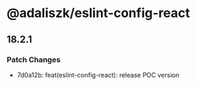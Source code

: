 # @adaliszk/eslint-config-react

## 18.2.1

### Patch Changes

- 7d0a12b: feat(eslint-config-react): release POC version
